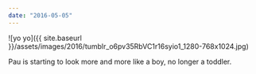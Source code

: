 ```yaml
---
date: "2016-05-05"
---
```


![yo yo]({{ site.baseurl }}/assets/images/2016/tumblr_o6pv35RbVC1r16syio1_1280-768x1024.jpg)

Pau is starting to look more and more like a boy, no longer a toddler.
